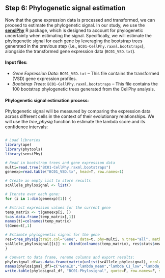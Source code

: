 ## Step 6: Phylogenetic signal estimation

Now that the gene expression data is processed and transformed, we can proceed to estimate the phylogenetic signal. In our study, we use the [**sensiPhy**](https://www.rdocumentation.org/packages/sensiPhy/versions/0.8.5) R package, which is designed to account for phylogenetic uncertainty when estimating the signal. Specifically, we will estimate the phylogenetic signal for each gene by leveraging the bootstrap trees generated in the previous step (i.e., `BC01-CellPhy.raxml.bootstraps`), alongside the transformed gene expression data (`BC01_VSD.txt`).

#### Input files:
- *Gene Expression Data:* `BC01_VSD.txt` – This file contains the transformed (VSD) gene expression profiles.
- *Bootstrap Trees:* `BC01-CellPhy.raxml.bootstraps` – This file contains the 100 bootstrap phylogenetic trees generated from the CellPhy analysis.

#### Phylogenetic signal estimation process:
Phylogenetic signal will be measured by comparing the expression data across different cells in the context of their evolutionary relationships. We will use the *tree_physig* function to estimate the lambda score and its confidence intervals:

```r

# Load libraries
library(ape)
library(phytools)
library(sensiPhy)

# Read in bootstrap trees and gene expression data
multi=read.tree("BC01-CellPhy.raxml.bootstraps")
geneexp=read.table("BC01_VSD.tx", head=T, row.names=1)

# Create an empty list to store results
scAllele_phylosignal <- list()

# Iterate over each gene:
for (i in 1:dim(geneexp)[1]) {

# Extract expression values for the current gene
temp_matrix <- t(geneexp[i, ])
t=as.data.frame(temp_matrix[,1])
names(t)=colnames(temp_matrix)
t$Gene=t[,1]

# Estimate phylogenetic signal for the gene
res=tree_physig(trait.col="Gene", data=t, phy=multi, n.tree="all", method="lambda")
scAllele_phylosignal[[i]] <- cbind(colnames(temp_matrix), res$stats$mean[1], res$stats$CI_low[1], res$stats$CI_high[1],res$stats$mean[2], res$stats$CI_low[2], res$stats$CI_high[2])
}

# Convert to data frame, rename columns and export results:
phylosignal_df=as.data.frame(matrix(unlist(scAllele_phylosignal), ncol=7, byrow=T))
names(phylosignal_df)=c("GeneID","lambda_mean","lambda_CI_low","lambda_CI_high","pvalue_mean","pvalue_CI_low","pvalue_CI_high")
write.table(phylosignal_df, "BC01-Phylosignal", quote=F, row.names=F, sep="\t")
```

